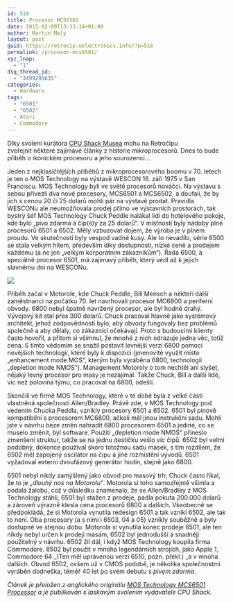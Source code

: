 ```yaml
---
id: 518
title: Procesor MCS6501
date: 2015-02-09T13:33:14+01:00
author: Martin Maly
layout: post
guid: https://retrocip.uelectronics.info/?p=518
permalink: /procesor-mcs6501/
xyz_lnap:
  - "1"
dsq_thread_id:
  - "3499295635"
categories:
  - Hardware
tags:
  - "6501"
  - "6502"
  - Atari
  - Commodore
---
```

Díky svolení kurátora [CPU Shack Musea](https://www.cpushack.com/) mohu na Retročipu zveřejnit některé zajímavé články z historie mikroprocesorů. Dnes to bude příběh o ikonickém procesoru a jeho sourozenci&#8230;

<!--more-->

Jeden z nejklasičtějších příběhů z mikroprocesorového boomu v 70. letech je ten o MOS Technology na výstavě WESCON 16. září 1975 v San Franciscu. MOS Technology byli ve světě procesorů nováčci. Na výstavu s sebou přivezli dva nové procesory, MCS6501 a MCS6502, a doufali, že by jich s cenou 20 či 25 dolarů mohli pár na výstavě prodat. Pravidla WESCONu ale neumožňovala prodej přímo ve výstavních prostorách, tak bystrý šéf MOS Technology Chuck Peddle nalákal lidi do hotelového pokoje, kde bylo &#8222;pivo zdarma a čip(s)y za 25 dolarů&#8220;. V místnosti byly nádoby plné procesorů 6501 a 6502. Měly vzbuzovat dojem, že výroba je v plném proudu. Ve skutečnosti byly vespod vadné kusy. Ale to nevadilo, série 6500 se stala velkým hitem, především díky dostupnosti, nízké ceně a prodejem každému (a ne jen &#8222;velkým korporátním zákazníkům&#8220;). Řada 6500, a speciálně procesor 6501, má zajímavý příběh, který vedl až k jejich slavnému dni na WESCONu.

![](https://retrocip.uelectronics.info/wp-content/uploads/sites/6/2015/02/MOSMCS6501-4575.jpg) 

Příběh začal v Motorole, kde Chuck Peddle, Bill Mensch a někteří další zaměstnanci na počátku 70. let navrhovali procesor MC6800 a periferní obvody. 6800 nebyl špatně navržený procesor, ale byl hodně drahý. Vývojový kit stál přes 300 dolarů. Chuck pracoval hlavně jako systémový architekt, jehož zodpovědností bylo, aby obvody fungovaly bez problémů společně a aby dělaly, co zákazníci očekávají. Proto s budoucími klienty často hovořil, a přitom si všimnul, že mnohé z nich odrazuje jedna věc, totiž cena. S tímto vědomím se snažil postavit levnější verzi 6800 pomocí novějších technologií, které byly k dispozici (jmenovitě využít místo &#8222;enhancement mode MOS&#8220;, kterým byla vyráběna 6800, technologii &#8222;depletion mode NMOS&#8220;). Management Motoroly o tom nechtěl ani slyšet, nějaký levný procesor pro masy je nezajímal. Takže Chuck, Bill a další lidé, víc než polovina týmu, co pracoval na 6800, odešli.

Skončili ve firmě MOS Technology, které v té době byla z velké části vlastněná společností Allen/Bradley. Právě zde, v MOS Technology pod vedením Chucka Peddla, vznikly procesory 6501 a 6502. 6501 byl pinově kompatibilní s procesorem MC6800, ačkoli měl jinou instrukční sadu. Mohli jste v návrhu beze změn nahradit 6800 procesorem 6501 a jediné, co se muselo změnit, byl software. Použití &#8222;depletion mode NMOS&#8220; přineslo zmenšení struktur, takže se na jednu destičku vešlo víc čipů. 6502 byl velmi podobný, dokonce používal skoro totožnou sadu masek, s tím rozdílem, že 6502 měl zapojený oscilátor na čipu a jiné rozmístění vývodů. 6501 vyžadoval externí dvoufázový generátor hodin, stejně jako 6800.

6501 nebyl nikdy zamýšlený jako obvod pro masový trh; Chuck často říkal, že to je _&#8222;dlouhý nos na Motorolu&#8220;_. Motorola si toho samozřejmě všimla a podala žalobu, což v důsledku znamenalo, že se Allen/Bradley z MOS Technology stáhli, 6501 byl stažen z prodeje, padla pokuta 200.000 dolarů a zároveň výrazně klesla cena procesorů 6800 a dalších. Všeobecně se předpokládá, že si Motorola vynutila redesign 6501 a tak vznikl 6502, ale tak to není. Oba procesory (a s nimi i 6503, 04 a 05) vznikly souběžně a byly dostupné ve stejnou dobu. Motorola si vynutila konec prodeje 6501, ale ten nikdy nebyl určen k prodeji masám, 6502 byl jednodušší a snadněji použitelný v návrhu. 6502 žil dál, i když MOS Technology koupila firma Commodore. 6502 byl použit v mnoha legendárních strojích, jako Apple 1, Commodore 64 _(Ten měl upravenou verzi 6510, pozn. překl.) _a v mnoha dalších. Obvod 6502, ovšem už v CMOS podobě, je několika společnostmi vyráběn dodneška, téměř 40 let po svém debutu s _pivem zdarma_.

_Článek je přeložen z anglického originálu [MOS Technology MCS6501 Processor](https://www.cpushack.com/2013/08/03/mos-technology-mcs6501-processor) a je publikován s laskavým svolením vydavatele CPU Shack._